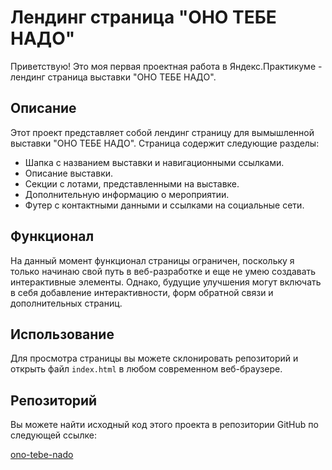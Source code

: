 # Лендинг страница "ОНО ТЕБЕ НАДО"

Приветствую! Это моя первая проектная работа в Яндекс.Практикуме - лендинг страница выставки "ОНО ТЕБЕ НАДО".

## Описание

Этот проект представляет собой лендинг страницу для вымышленной выставки "ОНО ТЕБЕ НАДО". Страница содержит следующие разделы:

- Шапка с названием выставки и навигационными ссылками.
- Описание выставки.
- Секции с лотами, представленными на выставке.
- Дополнительную информацию о мероприятии.
- Футер с контактными данными и ссылками на социальные сети.

## Функционал

На данный момент функционал страницы ограничен, поскольку я только начинаю свой путь в веб-разработке и еще не умею создавать интерактивные элементы. Однако, будущие улучшения могут включать в себя добавление интерактивности, форм обратной связи и дополнительных страниц.

## Использование

Для просмотра страницы вы можете склонировать репозиторий и открыть файл `index.html` в любом современном веб-браузере.

## Репозиторий

Вы можете найти исходный код этого проекта в репозитории GitHub по следующей ссылке:

[ono-tebe-nado](https://github.com/Alekberov95/ono-tebe-nado.git)